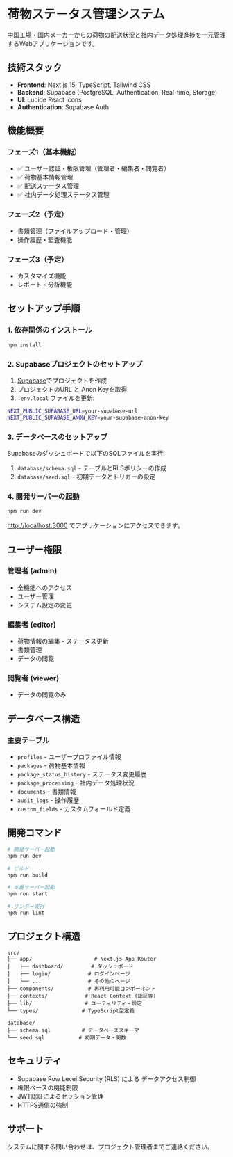 # 荷物ステータス管理システム

中国工場・国内メーカーからの荷物の配送状況と社内データ処理進捗を一元管理するWebアプリケーションです。

## 技術スタック

- **Frontend**: Next.js 15, TypeScript, Tailwind CSS
- **Backend**: Supabase (PostgreSQL, Authentication, Real-time, Storage)
- **UI**: Lucide React Icons
- **Authentication**: Supabase Auth

## 機能概要

### フェーズ1（基本機能）
- ✅ ユーザー認証・権限管理（管理者・編集者・閲覧者）
- ✅ 荷物基本情報管理
- ✅ 配送ステータス管理
- ✅ 社内データ処理ステータス管理

### フェーズ2（予定）
- 書類管理（ファイルアップロード・管理）
- 操作履歴・監査機能

### フェーズ3（予定）
- カスタマイズ機能
- レポート・分析機能

## セットアップ手順

### 1. 依存関係のインストール

```bash
npm install
```

### 2. Supabaseプロジェクトのセットアップ

1. [Supabase](https://supabase.com)でプロジェクトを作成
2. プロジェクトのURL と Anon Keyを取得
3. `.env.local` ファイルを更新:

```bash
NEXT_PUBLIC_SUPABASE_URL=your-supabase-url
NEXT_PUBLIC_SUPABASE_ANON_KEY=your-supabase-anon-key
```

### 3. データベースのセットアップ

Supabaseのダッシュボードで以下のSQLファイルを実行:

1. `database/schema.sql` - テーブルとRLSポリシーの作成
2. `database/seed.sql` - 初期データとトリガーの設定

### 4. 開発サーバーの起動

```bash
npm run dev
```

[http://localhost:3000](http://localhost:3000) でアプリケーションにアクセスできます。

## ユーザー権限

### 管理者 (admin)
- 全機能へのアクセス
- ユーザー管理
- システム設定の変更

### 編集者 (editor)
- 荷物情報の編集・ステータス更新
- 書類管理
- データの閲覧

### 閲覧者 (viewer)
- データの閲覧のみ

## データベース構造

### 主要テーブル
- `profiles` - ユーザープロファイル情報
- `packages` - 荷物基本情報
- `package_status_history` - ステータス変更履歴
- `package_processing` - 社内データ処理状況
- `documents` - 書類情報
- `audit_logs` - 操作履歴
- `custom_fields` - カスタムフィールド定義

## 開発コマンド

```bash
# 開発サーバー起動
npm run dev

# ビルド
npm run build

# 本番サーバー起動
npm run start

# リンター実行
npm run lint
```

## プロジェクト構造

```
src/
├── app/                    # Next.js App Router
│   ├── dashboard/         # ダッシュボード
│   ├── login/            # ログインページ
│   └── ...               # その他のページ
├── components/           # 再利用可能コンポーネント
├── contexts/            # React Context (認証等)
├── lib/                 # ユーティリティ・設定
└── types/              # TypeScript型定義

database/
├── schema.sql          # データベーススキーマ
└── seed.sql           # 初期データ・関数
```

## セキュリティ

- Supabase Row Level Security (RLS) による データアクセス制御
- 権限ベースの機能制限
- JWT認証によるセッション管理
- HTTPS通信の強制

## サポート

システムに関する問い合わせは、プロジェクト管理者までご連絡ください。
